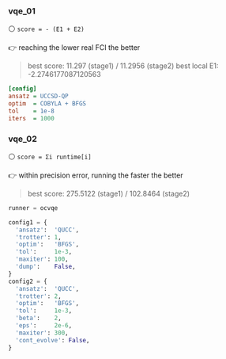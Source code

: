 ### vqe_01

⚪ `score = - (E1 + E2)`

👉 reaching the lower real FCI the better

> best score: 11.297 (stage1) / 11.2956 (stage2)
> best local E1: -2.2746177087120563

```ini
[config]
ansatz = UCCSD-QP
optim  = COBYLA + BFGS
tol    = 1e-8
iters  = 1000
```


### vqe_02

⚪ `score = Σi runtime[i]`

👉 within precision error, running the faster the better

> best score: 275.5122 (stage1) / 102.8464 (stage2)

```python
runner = ocvqe

config1 = {
  'ansatz':  'QUCC',
  'trotter': 1,
  'optim':   'BFGS',
  'tol':     1e-3,
  'maxiter': 100,
  'dump':    False,
}
config2 = {
  'ansatz':  'QUCC',
  'trotter': 2,
  'optim':   'BFGS',
  'tol':     1e-3,
  'beta':    2,
  'eps':     2e-6,
  'maxiter': 300,
  'cont_evolve': False,
}
```
